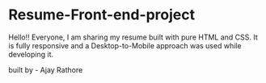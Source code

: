 # Resume-Front-end-project

Hello!! Everyone, I am sharing my resume built with pure HTML and CSS.
It is fully responsive and a Desktop-to-Mobile approach was used while developing it.

built by - Ajay Rathore
